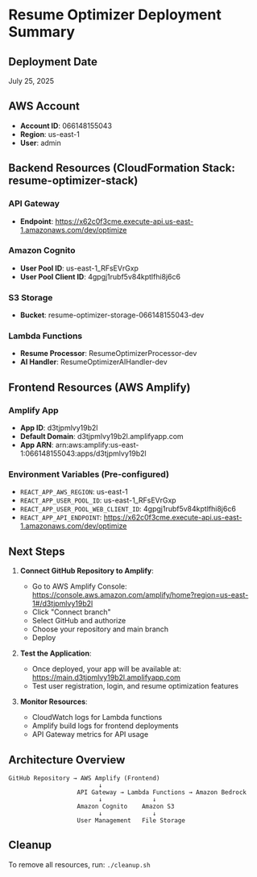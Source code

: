 # Resume Optimizer Deployment Summary

## Deployment Date
July 25, 2025

## AWS Account
- **Account ID**: 066148155043
- **Region**: us-east-1
- **User**: admin

## Backend Resources (CloudFormation Stack: resume-optimizer-stack)

### API Gateway
- **Endpoint**: https://x62c0f3cme.execute-api.us-east-1.amazonaws.com/dev/optimize

### Amazon Cognito
- **User Pool ID**: us-east-1_RFsEVrGxp
- **User Pool Client ID**: 4gpgj1rubf5v84kptlfhi8j6c6

### S3 Storage
- **Bucket**: resume-optimizer-storage-066148155043-dev

### Lambda Functions
- **Resume Processor**: ResumeOptimizerProcessor-dev
- **AI Handler**: ResumeOptimizerAIHandler-dev

## Frontend Resources (AWS Amplify)

### Amplify App
- **App ID**: d3tjpmlvy19b2l
- **Default Domain**: d3tjpmlvy19b2l.amplifyapp.com
- **App ARN**: arn:aws:amplify:us-east-1:066148155043:apps/d3tjpmlvy19b2l

### Environment Variables (Pre-configured)
- `REACT_APP_AWS_REGION`: us-east-1
- `REACT_APP_USER_POOL_ID`: us-east-1_RFsEVrGxp
- `REACT_APP_USER_POOL_WEB_CLIENT_ID`: 4gpgj1rubf5v84kptlfhi8j6c6
- `REACT_APP_API_ENDPOINT`: https://x62c0f3cme.execute-api.us-east-1.amazonaws.com/dev/optimize

## Next Steps

1. **Connect GitHub Repository to Amplify**:
   - Go to AWS Amplify Console: https://console.aws.amazon.com/amplify/home?region=us-east-1#/d3tjpmlvy19b2l
   - Click "Connect branch"
   - Select GitHub and authorize
   - Choose your repository and main branch
   - Deploy

2. **Test the Application**:
   - Once deployed, your app will be available at: https://main.d3tjpmlvy19b2l.amplifyapp.com
   - Test user registration, login, and resume optimization features

3. **Monitor Resources**:
   - CloudWatch logs for Lambda functions
   - Amplify build logs for frontend deployments
   - API Gateway metrics for API usage

## Architecture Overview

```
GitHub Repository → AWS Amplify (Frontend)
                         ↓
                   API Gateway → Lambda Functions → Amazon Bedrock
                         ↓              ↓
                   Amazon Cognito    Amazon S3
                         ↓              ↓
                   User Management   File Storage
```

## Cleanup
To remove all resources, run: `./cleanup.sh`
